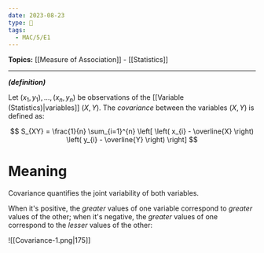 ```yaml
---
date: 2023-08-23
type: 🧠
tags:
  - MAC/5/E1
---
```


**Topics:** [[Measure of Association]] - [[Statistics]]

---

_**(definition)**_

Let $(x_{1}, y_{1}), \dots, (x_{n}, y_{n})$ be observations of the [[Variable (Statistics)|variables]] $(X,Y)$. The _covariance_ between the variables $(X,Y)$ is defined as:

$$
S_{XY} = \frac{1}{n} \sum_{i=1}^{n} \left[ \left( x_{i} - \overline{X} \right) \left( y_{i} - \overline{Y} \right) \right]
$$

# Meaning

Covariance quantifies the joint variability of both variables.

When it's positive, the _greater_ values of one variable correspond to _greater_ values of the other; when it's negative, the _greater_ values of one correspond to the _lesser_ values of the other:

![[Covariance-1.png|175]]
